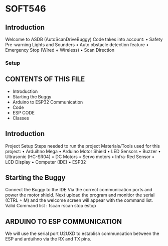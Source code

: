 # SOFT546
## Introduction
Welcome to ASDB (AutoScanDriveBuggy) 
Code takes into account:
•	Safety Pre-warning Lights and Sounders 
•	Auto obstacle detection feature 
•	Emergency Stop (Wired + Wireless)
•	Scan Direction
### Setup 

CONTENTS OF THIS FILE
---------------------

 * Introduction
 * Starting the Buggy
 * Arduino to ESP32 Communication
 * Code
 * ESP CODE
 * Classes

Introduction
----------------
Project Setup 
Steps needed to run the project 
Materials/Tools used for this project:
•	Arduihno Mega 
•	Arduino Motor Shield
•	LED Sensors
•	Buzzer
•	Ultrasonic (HC-SR04)
•	DC Motors
•	Servo motors
•	Infra-Red Sensor
•	LCD Display
•	Computer (IDE)
•	ESP32

Starting the Buggy
----------------
Connect the Buggy to the IDE Via the correct communication ports and power the motor shield.
Next upload the program and monitior the serial (CTRL + M) and the welcome screen will appear with the command list.
Valid Command list : fscan rscan stop estop

ARDUINO TO ESP COMMUNICATION
----------------
We will use the serial port U2UXD to establish communcation between the ESP and arduihno via the RX and TX pins.
